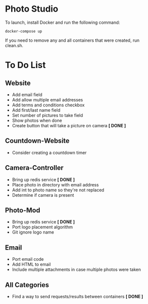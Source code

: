 # Photo Studio

To launch, install Docker and run the following command:

	docker-compose up

If you need to remove any and all containers that were created, run clean.sh.

# To Do List

## Website
 
 * Add email field
 * Add allow multiple email addresses
 * Add terms and conditions checkbox
 * Add first/last name field
 * Set number of pictures to take field
 * Show photos when done
 * Create button that will take a picture on camera **[ DONE ]**

## Countdown-Website

 * Consider creating a countdown timer

## Camera-Controller

 * Bring up redis service **[ DONE ]**
 * Place photo in directory with email address
 * Add int to photo name so they're not replaced
 * Determine if camera is present

## Photo-Mod

 * Bring up redis service **[ DONE ]**
 * Port logo placement algorithm
 * Git ignore logo name

## Email

 * Port email code
 * Add HTML to email
 * Include multiple attachments in case multiple photos were taken

## All Categories

 * Find a way to send requests/results between containers **[ DONE ]**
